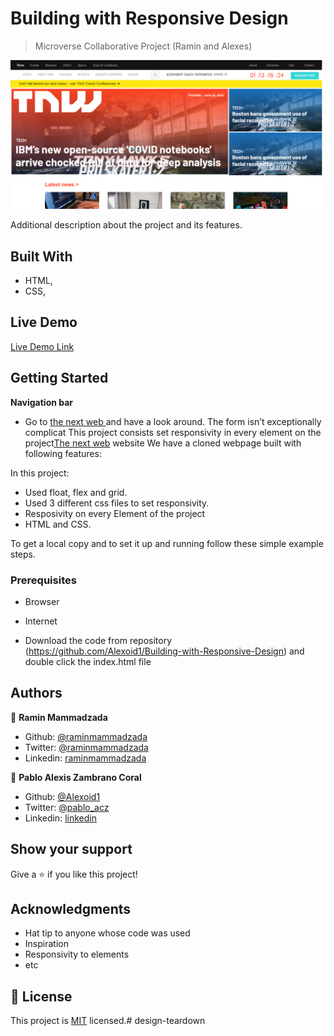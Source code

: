 
# Building with Responsive Design

> Microverse Collaborative Project (Ramin and Alexes)

![screenshot](./images/screencapture2.png)

Additional description about the project and its features.

## Built With

- HTML,
- CSS,

## Live Demo

[Live Demo Link](https://rawcdn.githack.com/Alexoid1/Building-with-Responsive-Design/1928db56351089657fcd00d0ad12720d73965cfb/index.html)


## Getting Started

**Navigation bar**
- Go to [the next web ](https://thenextweb.com/) and have a look around. The form isn’t exceptionally complicat
This project consists set responsivity in every element on the project[The next web](https://thenextweb.com/) website
We have a cloned webpage built with following features:

In this project:
- Used float, flex and grid.
- Used 3 different css files to set responsivity.
- Resposivity on every Element of the project
- HTML and CSS.


To get a local copy  and to set it up and running follow these simple example steps.

### Prerequisites

- Browser
- Internet

- Download the code from repository (https://github.com/Alexoid1/Building-with-Responsive-Design) and double click the index.html file


## Authors

👤 **Ramin Mammadzada**

- Github: [@raminmammadzada](https://github.com/raminmammadzada)
- Twitter: [@raminmammadzada](https://twitter.com/raminmammadzada)
- Linkedin: [raminmammadzada](https://linkedin.com/raminmammadzada) 

👤 **Pablo Alexis Zambrano Coral**

- Github: [@Alexoid1](https://github.com/Alexoid1)
- Twitter: [@pablo_acz](https://twitter.com/pablo_acz)
- Linkedin: [linkedin](https://www.linkedin.com/in/pablo-alexis-zambrano-coral-7a614a189/)



## Show your support

Give a ⭐️ if you like this project!

## Acknowledgments

- Hat tip to anyone whose code was used
- Inspiration
- Responsivity to elements
- etc

## 📝 License

This project is [MIT](LICENSE) licensed.# design-teardown

